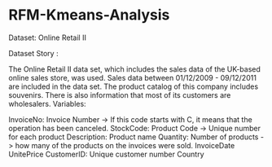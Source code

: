 # RFM-Kmeans-Analysis

Dataset: Online Retail II

Dataset Story :

The Online Retail II data set, which includes the sales data of the UK-based online sales store, was used.
Sales data between 01/12/2009 - 09/12/2011 are included in the data set.
The product catalog of this company includes souvenirs.
There is also information that most of its customers are wholesalers.
Variables:

InvoiceNo: Invoice Number -> If this code starts with C, it means that the operation has been canceled.
StockCode: Product Code -> Unique number for each product
Description: Product name
Quantity: Number of products -> how many of the products on the invoices were sold.
InvoiceDate
UnitePrice
CustomerID: Unique customer number
Country
